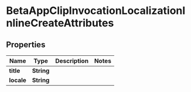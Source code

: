 

# BetaAppClipInvocationLocalizationInlineCreateAttributes


## Properties

| Name | Type | Description | Notes |
|------------ | ------------- | ------------- | -------------|
|**title** | **String** |  |  |
|**locale** | **String** |  |  |




